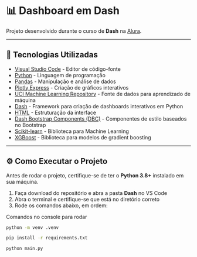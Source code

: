 # 📊 Dashboard em Dash  
Projeto desenvolvido durante o curso de **Dash** na [Alura](https://www.alura.com.br/).

---

## 🚀 Tecnologias Utilizadas

- [Visual Studio Code](https://code.visualstudio.com/) - Editor de código-fonte  
- [Python](https://www.python.org/) - Linguagem de programação  
- [Pandas](https://pandas.pydata.org/) - Manipulação e análise de dados  
- [Plotly Express](https://plotly.com/python/plotly-express/) - Criação de gráficos interativos  
- [UCI Machine Learning Repository](https://archive.ics.uci.edu/) - Fonte de dados para aprendizado de máquina  
- [Dash](https://dash.plotly.com/) - Framework para criação de dashboards interativos em Python  
- [HTML](https://developer.mozilla.org/pt-BR/docs/Web/HTML) - Estruturação da interface  
- [Dash Bootstrap Components (DBC)](https://dash-bootstrap-components.opensource.faculty.ai/) - Componentes de estilo baseados no Bootstrap  
- [Scikit-learn](https://scikit-learn.org/stable/) - Biblioteca para Machine Learning  
- [XGBoost](https://xgboost.readthedocs.io/) - Biblioteca para modelos de gradient boosting  

---

## ⚙️ Como Executar o Projeto

Antes de rodar o projeto, certifique-se de ter o **Python 3.8+** instalado em sua máquina.

1. Faça download do repositório e abra a pasta  **Dash** no VS Code
2. Abra o terminal e certifique-se que está no diretório correto
3. Rode os comandos abaixo, em ordem:

Comandos no console para rodar
```bash
python -m venv .venv
```
```bash
pip install -r requirements.txt
```
```bash
python main.py
```



